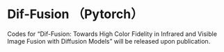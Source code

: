 # Dif-Fusion （Pytorch）

Codes for “Dif-Fusion: Towards High Color Fidelity in Infrared and Visible Image Fusion with Diffusion Models” will be released upon publication.
